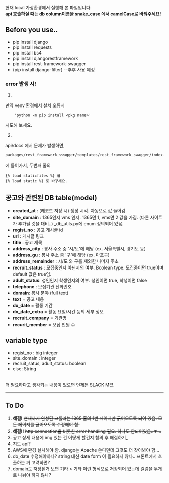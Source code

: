 현재 local 가상환경에서 실행해 본 파일입니다.<br>
**api 호출하실 때는 db column이름을 snake_case 에서 camelCase로 바꿔주세요!**<br>

## Before you use..
- pip install django
- pip install requests
- pip install bs4
- pip install djangorestframework
- pip install rest-framework-swagger
- (pip install django-filter) --추후 사용 예정

### error 발생 시!
1. 
만약 venv 환경에서 설치 오류시 <br>
```
    'python -m pip install <pkg name>'
```
시도해 보세요.

2. 
api/docs 에서 문제가 발생하면,
```
packages/rest_framework_swagger/templates/rest_framework_swagger/index.html
```
에 들어가서, 두번째 줄의 
```
{% load staticfiles %} 를
{% load static %} 로 바꾸세요.
```

## 공고와 관련된 DB table(model)
* **created_at** : (레코드 저장 시) 생성 시각. 자동으로 값 들어감.
* **site_domain** : 1365인지 vms 인지. 1365면 1, vms면 2 값을 가짐. (다른 사이트가 추가될 것을 대비..) _db_utils.py에 enum 정의되어 있음.
* **regist_no** : 공고 게시글 id
* **url** : 게시글 링크
* **title** : 공고 제목
* **address_city** : 봉사 주소 중 '시/도'에 해당 (ex. 서울특별시, 경기도 등)
* **address_gu** : 봉사 주소 중 '구'에 해당 (ex. 마포구)
* **address_remainder** : 시/도 와 구를 제외한 나머지 주소
* **recruit_status** : 모집중인지 아닌지의 여부. Boolean type. 모집중이면 true이며 default 값은 true임.
* **adult_status**: 성인인지 학생인지의 여부. 성인이면 true, 학생이면 false
* **telephone** : 모집기관 전화번호
* **domain**: 봉사 분야 (full text)
* **text** = 공고 내용
* **do_date** = 활동 기간
* **do_date_extra** = 활동 요일/시간 등의 세부 정보
* **recruit_company** = 기관명
* **recurit_member** = 모집 인원 수

## variable type
 - regist_no : big integer
 - site_domain : integer
 - recruit_satus, adult_status: boolean
 - else: String

<br>더 필요하다고 생각되는 내용이 있으면 언제든 SLACK ME!.



___
## To Do
 1. **해결!** ~~현재까지 완성된 크롤러는 1365 홈의 1번 페이지만 긁어오도록 되어 있음. 모든 페이지를 긁어오도록 수정해야 함.~~
 2. **해결!!** ~~http connection을 비롯한 error handling 필요. 하나도 안되어있음..ㅎ...~~
 3. 공고 상세 내용에 img 있는 건 어떻게 할건지 합의 후 해결하기,,
 4. 지도 api?
 5. AWS에 환경 설치해야 함. django는 Apache 쓴다던데 그것도 더 찾아봐야 함...
 6. do_date 수정해야하나? string 대신 date form 이 필요하지 않나.. 프론트에서 호출하는 거 고려하면?
 7. domain도 저장된거 보면 기타 > 기타 이런 형식으로 저장되어 있는데 컬럼을 두개로 나눠야 하지 않나?
 
